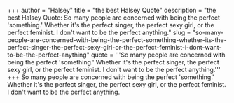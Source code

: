 +++
author = "Halsey"
title = "the best Halsey Quote"
description = "the best Halsey Quote: So many people are concerned with being the perfect 'something.' Whether it's the perfect singer, the perfect sexy girl, or the perfect feminist. I don't want to be the perfect anything."
slug = "so-many-people-are-concerned-with-being-the-perfect-something-whether-its-the-perfect-singer-the-perfect-sexy-girl-or-the-perfect-feminist-i-dont-want-to-be-the-perfect-anything"
quote = '''So many people are concerned with being the perfect 'something.' Whether it's the perfect singer, the perfect sexy girl, or the perfect feminist. I don't want to be the perfect anything.'''
+++
So many people are concerned with being the perfect 'something.' Whether it's the perfect singer, the perfect sexy girl, or the perfect feminist. I don't want to be the perfect anything.
